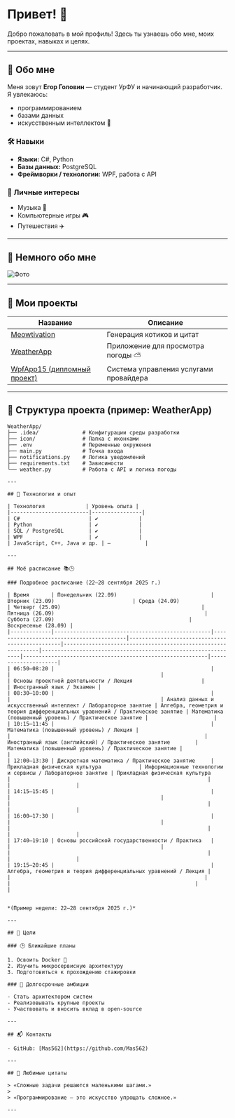 # Привет! 👋

Добро пожаловать в мой профиль! Здесь ты узнаешь обо мне, моих проектах, навыках и целях.

---

## 👤 Обо мне

Меня зовут **Егор Головин** — студент УрФУ и начинающий разработчик.  
Я увлекаюсь:
- программированием  
- базами данных  
- искусственным интеллектом 🤖  

### 🛠 Навыки

- **Языки:** C#, Python  
- **Базы данных:** PostgreSQL  
- **Фреймворки / технологии:** WPF, работа с API  

### 🎯 Личные интересы

- Музыка 🎸  
- Компьютерные игры 🎮  
- Путешествия ✈️  

---

## 📸 Немного обо мне

![Фото](https://avatars.mds.yandex.net/get-entity_search/1530989/1189852425/S600xU_2x)


---

## 📂 Мои проекты

| Название | Описание |
|----------|-----------|
| [Meowtivation](https://github.com/Mas562/meowtivation) | Генерация котиков и цитат |
| [WeatherApp](https://github.com/Mas562/WeatherApp) | Приложение для просмотра погоды ⛅ |
| [WpfApp15 (дипломный проект)](https://github.com/Mas562/WpfApp15) | Система управления услугами провайдера |

---

## 🧱 Структура проекта (пример: WeatherApp)

```plaintext
WeatherApp/
├── .idea/              # Конфигурации среды разработки  
├── icon/               # Папка с иконками  
├── .env                # Переменные окружения  
├── main.py             # Точка входа  
├── notifications.py    # Логика уведомлений  
├── requirements.txt    # Зависимости  
└── weather.py          # Работа с API и логика погоды  

---

## 🔧 Технологии и опыт

| Технология             | Уровень опыта |
|-------------------------|----------------|
| C#                      | ✔️             |
| Python                  | ✔️             |
| SQL / PostgreSQL        | ✔️             |
| WPF                     | ✔️             |
| JavaScript, C++, Java и др. | —           |

---

## Моё расписание 📚🕒

### Подробное расписание (22–28 сентября 2025 г.)

| Время       | Понедельник (22.09)                              | Вторник (23.09)                         | Среда (24.09)                                   | Четверг (25.09)                                             | Пятница (26.09)                                                | Суббота (27.09)                                           | Воскресенье (28.09) |
|-------------|--------------------------------------------------|------------------------------------------|------------------------------------------------|--------------------------------------------------------------|---------------------------------------------------------------|-----------------------------------------------------------|---------------------|
| 06:50–08:20 |                                                  |                                          |                                                |                                                              | Основы проектной деятельности / Лекция                      |                                                           | Иностранный язык / Экзамен |
| 08:30–10:00 |                                                  |                                          |                                                | Анализ данных и искусственный интеллект / Лабораторное занятие | Алгебра, геометрия и теория дифференциальных уравнений / Практическое занятие | Математика (повышенный уровень) / Практическое занятие |                     |
| 10:15–11:45 |                                                  | Математика (повышенный уровень) / Лекция |                                                |                                                              | Иностранный язык (английский) / Практическое занятие        | Математика (повышенный уровень) / Практическое занятие |                     |
| 12:00–13:30 | Дискретная математика / Практическое занятие     | Прикладная физическая культура            | Информационные технологии и сервисы / Лабораторное занятие | Прикладная физическая культура                                |                                                               |                                                           |                     |
| 14:15–15:45 |                                                  |                                          |                                                |                                                              |                                                               |                                                           |                     |
| 16:00–17:30 |                                                  |                                          |                                                |                                                              |                                                               |                                                           |                     |
| 17:40–19:10 | Основы российской государственности / Практика   |                                          |                                                |                                                              |                                                               |                                                           |                     |
| 19:15–20:45 |                                                  | Алгебра, геометрия и теория дифференциальных уравнений / Лекция |                                                |                                                              |                                                               |                                                           |                     |


*(Пример недели: 22–28 сентября 2025 г.)*

---

## 🎯 Цели

### 🕒 Ближайшие планы

1. Освоить Docker 🐳  
2. Изучить микросервисную архитектуру  
3. Подготовиться к прохождению стажировки  

### 🌟 Долгосрочные амбиции

- Стать архитектором систем  
- Реализовывать крупные проекты  
- Участвовать и вносить вклад в open-source  

---

## 📬 Контакты

- GitHub: [Mas562](https://github.com/Mas562)  

---

## 💬 Любимые цитаты

> «Сложные задачи решаются маленькими шагами.»  
>  
> «Программирование — это искусство упрощать сложное.»

---

